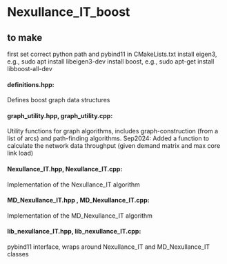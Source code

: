 # Nexullance_IT_boost

## to make

first set correct python path and pybind11 in CMakeLists.txt
install eigen3, e.g., sudo apt install libeigen3-dev
install boost, e.g., sudo apt-get install libboost-all-dev

#### definitions.hpp: 
Defines boost graph data structures

#### graph_utility.hpp, graph_utility.cpp: 
Utility functions for graph algorithms, includes graph-construction (from a list of arcs) and path-finding algorithms.
Sep2024: Added a function to calculate the network data throughput (given demand matrix and max core link load)

#### Nexullance_IT.hpp, Nexullance_IT.cpp: 
Implementation of the Nexullance_IT algorithm

#### MD_Nexullance_IT.hpp , MD_Nexullance_IT.cpp: 
Implementation of the MD_Nexullance_IT algorithm
  
#### lib_nexullance_IT.hpp, lib_nexullance_IT.cpp: 
pybind11 interface, wraps around Nexullance_IT and MD_Nexullance_IT classes
 





